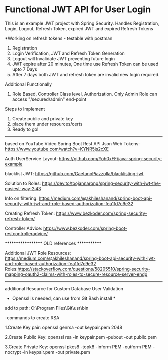 # Functional JWT API for User Login
This is an example JWT project with Spring Security. Handles Registration, Login, Logout, Refresh Token, expired JWT and expired Refresh Tokens

*Working on refresh tokens - testable with postman

1. Registration
2. Login Verification, JWT and Refresh Token Generation
3. Logout will Invalidate JWT preventing future login
4. JWT expire after 20 minutes, One time use Refresh Token can be used upto 7 Days
5. After 7 days both JWT and refresh token are invalid new login required. 

Additional Functionally 
1. Role Based, Controller Class level, Authorization. Only Admin Role can access "/secured/admin" end-point

Steps to Implement
1. Create public and private key
2. place them under resources/certs
3. Ready to go!

***********

based on YouTube Video Spring Boot Rest API Json Web Tokens: 
https://www.youtube.com/watch?v=KYNR5js2cXE

Auth UserService Layout:
https://github.com/Yoh0xFF/java-spring-security-example

blacklist JWT:
https://github.com/GaetanoPiazzolla/blacklisting-jwt

Solution to Roles: https://dev.to/toojannarong/spring-security-with-jwt-the-easiest-way-2i43

Info on filtering: https://medium.com/@akhileshanand/spring-boot-api-security-with-jwt-and-role-based-authorization-fea1fd7c9e32

Creating Refresh Token: https://www.bezkoder.com/spring-security-refresh-token/

Controller Advice: https://www.bezkoder.com/spring-boot-restcontrolleradvice/

***************** OLD references ***********

Additional JWT Role Resources:
https://medium.com/@akhileshanand/spring-boot-api-security-with-jwt-and-role-based-authorization-fea1fd7c9e32
Roles:https://stackoverflow.com/questions/58205510/spring-security-mapping-oauth2-claims-with-roles-to-secure-resource-server-endp

***********

additional Resource for Custom Database User Validation

* Openssl is needed, can use from Git Bash install *

add to path:
C:\Program Files\Git\usr\bin

-commands to create RSA

1.Create Key pair: 
openssl genrsa -out keypair.pem 2048 

2.Create Public Key: 
openssl rsa -in keypair.pem -pubout -out public.pem

3.Create Private Key: 
openssl pkcs8 -topk8 -inform PEM -outform PEM -nocrypt -in keypair.pem -out private.pem
